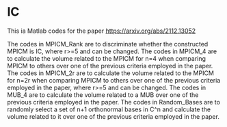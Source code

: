 # IC

This ia Matlab codes for the paper https://arxiv.org/abs/2112.13052

The codes in MPICM_Rank are to discriminate whether the constructed MPICM is IC, where r>=5 and can be changed.
The codes in MPICM_4 are to calculate the volume related to the MPICM for n=4 when comparing MPICM to others over one of the previous criteria employed in the paper.
The codes in MPICM_2r are to calculate the volume related to the MPICM for n=2r when comparing MPICM to others over one of the previous criteria employed in the paper, where r>=5 and can be changed.
The codes in MUB_4 are to calculate the volume related to a MUB over one of the previous criteria employed in the paper.
The codes in Random_Bases are to randomly select a set of n+1 orthonormal bases in C^n and calculate the volume related to it over one of the previous criteria employed in the paper.
